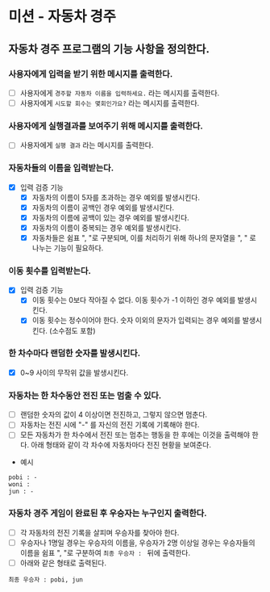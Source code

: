 # 미션 - 자동차 경주

## 자동차 경주 프로그램의 기능 사항을 정의한다.

### 사용자에게 입력을 받기 위한 메시지를 출력한다.

-[ ] 사용자에게 `경주할 자동차 이름을 입력하세요.` 라는 메시지를 출력한다.
-[ ] 사용자에게 `시도할 회수는 몇회인가요?` 라는 메시지를 출력한다.

### 사용자에게 실행결과를 보여주기 위해 메시지를 출력한다.

- [ ] 사용자에게 `실행 결과` 라는 메시지를 출력한다.

### 자동차들의 이름을 입력받는다.

- [x] 입력 검증 기능
  -[x] 자동차의 이름이 5자를 초과하는 경우 예외를 발생시킨다.
  -[x] 자동차의 이름이 공백인 경우 예외를 발생시킨다.
  -[x] 자동차의 이름에 공백이 있는 경우 예외를 발생시킨다.
  -[x] 자동차의 이름이 중복되는 경우 예외를 발생시킨다.
  -[x] 자동차들은 쉼표 ", "로 구분되며, 이를 처리하기 위해 하나의 문자열을 ", " 로 나누는 기능이 필요하다.

### 이동 횟수를 입력받는다.

-[x] 입력 검증 기능 
  -[x] 이동 횟수는 0보다 작아질 수 없다. 이동 횟수가 -1 이하인 경우 예외를 발생시킨다.
  -[x] 이동 횟수는 정수이어야 한다. 숫자 이외의 문자가 입력되는 경우 예외를 발생시킨다. (소수점도 포함)

### 한 차수마다 랜덤한 숫자를 발생시킨다.

-[x] 0~9 사이의 무작위 값을 발생시킨다.

### 자동차는 한 차수동안 전진 또는 멈출 수 있다.

-[ ] 랜덤한 숫자의 값이 4 이상이면 전진하고, 그렇지 않으면 멈춘다.
-[ ] 자동차는 전진 시에 "-" 를 자신의 전진 기록에 기록해야 한다.
-[ ] 모든 자동차가 한 차수에서 전진 또는 멈추는 행동을 한 후에는 이것을 출력해야 한다. 아래 형태와 같이 각 차수에 자동차마다 전진 현황을 보여준다.
- 예시
```agsl
pobi : -
woni : 
jun : -
```

### 자동차 경주 게임이 완료된 후 우승자는 누구인지 출력한다.

-[ ] 각 자동차의 전진 기록을 살피며 우승자를 찾아야 한다.
-[ ] 우승자나 1명일 경우는 우승자의 이름을, 우승자가 2명 이상일 경우는 우승자들의 이름을 쉼표 ", "로 구분하여 `최종 우승자 : ` 뒤에 출력한다.
-[ ] 아래와 같은 형태로 출력된다.
```agsl
최종 우승자 : pobi, jun
```

